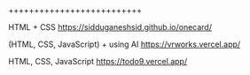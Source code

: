 ++++++++++++++++++++++++++

HTML + CSS
https://sidduganeshsid.github.io/onecard/

(HTML, CSS, JavaScript) + using AI
https://vrworks.vercel.app/

HTML, CSS, JavaScript
https://todo9.vercel.app/

